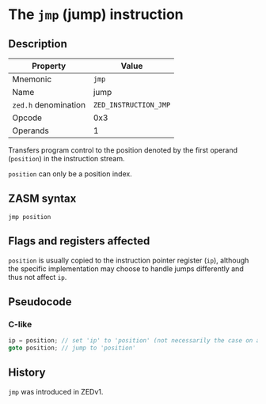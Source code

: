 # The `jmp` (jump) instruction

## Description

| Property             | Value                 |
|----------------------|-----------------------|
| Mnemonic             | `jmp`                 |
| Name                 | jump                  |
| `zed.h` denomination | `ZED_INSTRUCTION_JMP` |
| Opcode               | 0x3                   |
| Operands             | 1                     |

Transfers program control to the position denoted by the first operand (`position`) in the instruction stream.

`position` can only be a position index.

## ZASM syntax

```zasm
jmp position
```

## Flags and registers affected

`position` is usually copied to the instruction pointer register (`ip`), although the specific implementation may choose to handle jumps differently and thus not affect `ip`.

## Pseudocode

### C-like

```c
ip = position; // set 'ip' to 'position' (not necessarily the case on all implementations)
goto position; // jump to 'position'
```

## History

`jmp` was introduced in ZEDv1.
